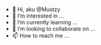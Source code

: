 - 👋 Hi, aku @Mustzy
- 👀 I’m interested in ...
- 🌱 I’m currently learning ...
- 💞️ I’m looking to collaborate on ...
- 📫 How to reach me ...
<!---
Mustzy/Mustzy is a ✨ special ✨ repository because its `README.md` (this file) appears on your GitHub profile.
You can click the Preview link to take a look at your changes.
--->
